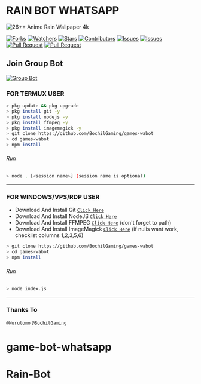 # RAIN BOT WHATSAPP

![26++ Anime Rain Wallpaper 4k](https://user-images.githubusercontent.com/88314302/131470544-d1ae64d2-b0e3-40cb-a0ea-7a26a073b5d1.jpeg)

<a href="https://github.com/Rizxyu/Rain-bot/network/members"><img title="Forks" src="https://img.shields.io/github/forks/Rizxyu/Rain-bot?label=Forks&color=blue&style=flat-square"></a>
<a href="https://github.com/Rizxyu/Rain-bot/watchers"><img title="Watchers" src="https://img.shields.io/github/watchers/Rizxyu/Rain-bot?label=Watchers&color=green&style=flat-square"></a>
<a href="https://github.com/Rizxyu/Rain-bot/stargazers"><img title="Stars" src="https://img.shields.io/github/stars/Rizxyu/Rain-bot?label=Stars&color=yellow&style=flat-square"></a>
<a href="https://github.com/Rizxyu/Rain-bot/graphs/contributors"><img title="Contributors" src="https://img.shields.io/github/contributors/Rizxyu/Rain-bot?label=Contributors&color=blue&style=flat-square"></a>
<a href="https://github.com/Rizxyu/Rain-bot/issues"><img title="Issues" src="https://img.shields.io/github/issues/Rizxyu/Rain-bot?label=Issues&color=success&style=flat-square"></a>
<a href="https://github.com/Rizxyu/Rain-bot/issues?q=is%3Aissue+is%3Aclosed"><img title="Issues" src="https://img.shields.io/github/issues-closed/Rizxyu/Rain-bot?label=Issues&color=red&style=flat-square"></a>
<a href="https://github.com/Rizxyu/Rain-bot/pulls"><img title="Pull Request" src="https://img.shields.io/github/issues-pr/Rizxyu/Rain-bot?label=PullRequest&color=success&style=flat-square"></a>
<a href="https://github.com/Rizxyu/Rain-bot/pulls?q=is%3Apr+is%3Aclosed"><img title="Pull Request" src="https://img.shields.io/github/issues-pr-closed/Rizxyu/Rain-bot?label=PullRequest&color=red&style=flat-square"></a>

## Join Group Bot
[![Group Bot](https://img.shields.io/badge/Group%20-25D366?style=for-the-badge&logo=whatsapp&logoColor=white)](https://chat.whatsapp.com/Lb4Emjih98rBiCZiZoS2eM)

### FOR TERMUX USER
```bash
> pkg update && pkg upgrade
> pkg install git -y
> pkg install nodejs -y
> pkg install ffmpeg -y
> pkg install imagemagick -y
> git clone https://github.com/BochilGaming/games-wabot
> cd games-wabot
> npm install
```
###### Run
```bash
> node . [<session name>] (session name is optional)
```

---------

### FOR WINDOWS/VPS/RDP USER
* Download And Install Git [`Click Here`](https://git-scm.com/downloads) <br>
* Download And Install NodeJS [`Click Here`](https://nodejs.org/en/download) <br>
* Download And Install FFMPEG [`Click Here`](https://ffmpeg.org/download.html) (don't forget to path) 
* Download And Install ImageMagick [`Click Here`](https://imagemagick.org/script/download.php) (if nulis want work,  checklist columns 1,2,3,5,6) 
```bash
> git clone https://github.com/BochilGaming/games-wabot
> cd games-wabot
> npm install
```
###### Run
```bash
> node index.js
```
--------------

### Thanks To 
[`@Nurutomo`](https://github.com/Nurutomo)
[`@BochilGaming`](https://github.com/BochilGaming)
# game-bot-whatsapp
# Rain-Bot
